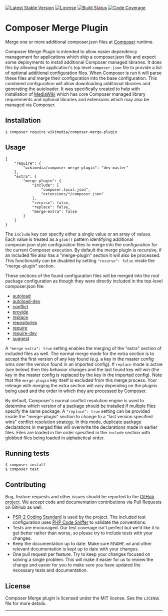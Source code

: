 [![Latest Stable Version](https://img.shields.io/packagist/v/wikimedia/composer-merge-plugin.svg?style=flat)](https://packagist.org/packages/wikimedia/composer-merge-plugin) [![License](https://img.shields.io/packagist/l/wikimedia/composer-merge-plugin.svg?style=flat)](https://github.com/wikimedia/composer-merge-plugin/blob/master/LICENSE)
[![Build Status](https://img.shields.io/travis/wikimedia/composer-merge-plugin.svg?style=flat)](https://travis-ci.org/wikimedia/composer-merge-plugin)
[![Code Coverage](https://img.shields.io/scrutinizer/coverage/g/wikimedia/composer-merge-plugin/master.svg?style=flat)](https://scrutinizer-ci.com/g/wikimedia/composer-merge-plugin/?branch=master)

Composer Merge Plugin
=====================

Merge one or more additional composer.json files at [Composer] runtime.

Composer Merge Plugin is intended to allow easier dependency management for
applications which ship a composer.json file and expect some deployments to
install additional Composer managed libraries. It does this by allowing the
application's top level `composer.json` file to provide a list of optional
additional configuration files. When Composer is run it will parse these files
and merge their configuration into the base configuration. This combined
configuration will allow downloading additional libraries and generating the
autoloader. It was specifically created to help with installation of
[MediaWiki] which has core Composer managed library requirements and optional
libraries and extensions which may also be managed via Composer.


Installation
------------
```
$ composer require wikimedia/composer-merge-plugin
```


Usage
-----

```
{
    "require": {
        "wikimedia/composer-merge-plugin": "dev-master"
    },
    "extra": {
        "merge-plugin": {
            "include": [
                "composer.local.json",
                "extensions/*/composer.json"
            ],
            "recurse": false,
            "replace": false,
            "merge-extra": false
        }
    }
}
```

The `include` key can specify either a single value or an array of values.
Each value is treated as a `glob()` pattern identifying additional
composer.json style configuration files to merge into the configuration for
the current Composer execution. By default the merge plugin is recursive, if
an included file also has a "merge-plugin" section it will also be processed.
This functionality can be disabled by setting `"recurse": false` inside the
"merge-plugin" section.

These sections of the found configuration files will be merged into the root
package configuration as though they were directly included in the top-level
composer.json file:

* [autoload](https://getcomposer.org/doc/04-schema.md#autoload)
* [autoload-dev](https://getcomposer.org/doc/04-schema.md#autoload-dev)
* [conflict](https://getcomposer.org/doc/04-schema.md#conflict)
* [provide](https://getcomposer.org/doc/04-schema.md#provide)
* [replace](https://getcomposer.org/doc/04-schema.md#replace)
* [repositories](https://getcomposer.org/doc/04-schema.md#repositories)
* [require](https://getcomposer.org/doc/04-schema.md#require)
* [require-dev](https://getcomposer.org/doc/04-schema.md#require-dev)
* [suggest](https://getcomposer.org/doc/04-schema.md#suggest)

A `"merge-extra": true` setting enables the merging of the "extra" section of
included files as well. The normal merge mode for the extra section is to
accept the first version of any key found (e.g. a key in the master config
wins over the version found in an imported config). If `replace` mode is
active (see below) then this behavior changes and the last found key will win
(the key in the master config is replaced by the key in the imported config).
Note that the `merge-plugin` key itself is excluded from this merge process.
Your mileage with merging the extra section will vary depending on the plugins
being used and the order in which they are processed by Composer.

By default, Composer's normal conflict resolution engine is used to determine
which version of a package should be installed if multiple files specify the
same package. A `"replace": true` setting can be provided inside the
"merge-plugin" section to change to a "last version specified wins" conflict
resolution strategy. In this mode, duplicate package declarations in merged
files will overwrite the declarations made in earlier files. Files are loaded
in the order specified in the `include` section with globbed files being
loaded in alphabetical order.


Running tests
-------------
```
$ composer install
$ composer test
```


Contributing
------------
Bug, feature requests and other issues should be reported to the [GitHub
project]. We accept code and documentation contributions via Pull Requests on
GitHub as well.

- [PSR-2 Coding Standard][] is used by the project. The included test
  configuration uses [PHP Code Sniffer][] to validate the conventions.
- Tests are encouraged. Our test coverage isn't perfect but we'd like it to
  get better rather than worse, so please try to include tests with your
  changes.
- Keep the documentation up to date. Make sure `README.md` and other
  relevant documentation is kept up to date with your changes.
- One pull request per feature. Try to keep your changes focused on solving
  a single problem. This will make it easier for us to review the change and
  easier for you to make sure you have updated the necessary tests and
  documentation.


License
-------
Composer Merge plugin is licensed under the MIT license. See the `LICENSE`
file for more details.


---
[Composer]: https://getcomposer.org/
[MediaWiki]: https://www.mediawiki.org/wiki/MediaWiki
[GitHub project]: https://github.com/wikimedia/composer-merge-plugin
[PSR-2 Coding Standard]: https://github.com/php-fig/fig-standards/blob/master/accepted/PSR-2-coding-style-guide.md
[PHP Code Sniffer]: http://pear.php.net/package/PHP_CodeSniffer
